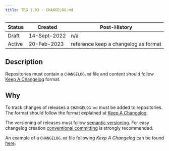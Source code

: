 ```yaml
---
title: TRG 1.03 - CHANGELOG.md
---
```


| Status | Created      | Post-History                         |
|--------|--------------|--------------------------------------|
| Draft  | 14-Sept-2022 | n/a                                  |
| Active | 20-Feb-2023  | reference keep a changelog as format |

## Description

Repositories must contain a `CHANGELOG.md` file and content should
follow [Keep A Changelog](https://keepachangelog.com/en/1.0.0/) format.

## Why

To track changes of releases a `CHANGELOG.md` must be added to repositories. The format should follow the format
explained at [Keep A Changelog](https://keepachangelog.com/en/1.0.0/).

The versioning of releases must
follow [semantic versioning](https://semver.org/). For easy changelog
creation [conventional committing](https://www.conventionalcommits.org/en/v1.0.0/#summary) is strongly recommended.

An example of a `CHANGELOG.md` file following _Keep A Changelog_ can be
found [here](https://github.com/eclipse-tractusx/tractus-x-release/blob/main/CHANGELOG.md).
